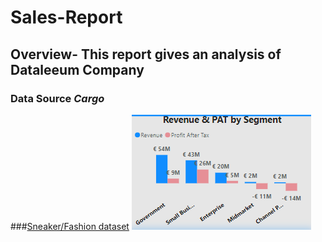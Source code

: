 # Sales-Report
## Overview- This report gives an analysis of Dataleeum Company
### Data Source _Cargo_
###[Sneaker/Fashion dataset](https://www.kaggle.com/datasets/saadghojaria/sneakers-image-dataset-pinterest)
![](https://github.com/Oluwablessme13/Sales-Report/blob/main/Annotation%202023-05-11%20124817.png)
